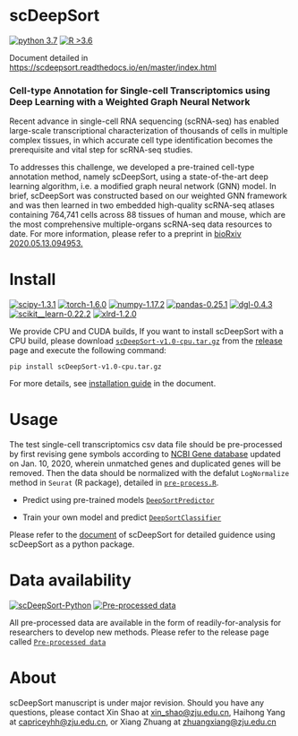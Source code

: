 # scDeepSort

[![python 3.7](https://img.shields.io/badge/python-3.7-brightgreen)](https://www.python.org/) [![R >3.6](https://img.shields.io/badge/R-%3E3.6-blue)](https://www.r-project.org/) 

Document detailed in https://scdeepsort.readthedocs.io/en/master/index.html
### Cell-type Annotation for Single-cell Transcriptomics using Deep Learning with a Weighted Graph Neural Network
Recent advance in single-cell RNA sequencing (scRNA-seq) has enabled large-scale transcriptional characterization of thousands of cells in multiple complex tissues, in which accurate cell type identification becomes the prerequisite and vital step for scRNA-seq studies. 

To addresses this challenge, we developed a pre-trained cell-type annotation method, namely scDeepSort, using a state-of-the-art deep learning algorithm, i.e. a modified graph neural network (GNN) model. In brief, scDeepSort was constructed based on our weighted GNN framework and was then learned in two embedded high-quality scRNA-seq atlases containing 764,741 cells across 88 tissues of human and mouse, which are the most comprehensive multiple-organs scRNA-seq data resources to date. For more information, please refer to a preprint in [bioRxiv 2020.05.13.094953.](https://www.biorxiv.org/content/10.1101/2020.05.13.094953v1)

# Install

[![scipy-1.3.1](https://img.shields.io/badge/scipy-1.3.1-yellowgreen)](https://github.com/scipy/scipy) [![torch-1.6.0](https://img.shields.io/badge/torch-1.6.0-orange)](https://github.com/pytorch/pytorch) [![numpy-1.17.2](https://img.shields.io/badge/numpy-1.17.2-red)](https://github.com/numpy/numpy) [![pandas-0.25.1](https://img.shields.io/badge/pandas-0.25.1-lightgrey)](https://github.com/pandas-dev/pandas) [![dgl-0.4.3](https://img.shields.io/badge/dgl-0.4.3-blue)](https://github.com/dmlc/dgl) [![scikit__learn-0.22.2](https://img.shields.io/badge/scikit__learn-0.22.2-green)](https://github.com/scikit-learn/scikit-learn) [![xlrd-1.2.0](https://img.shields.io/badge/xlrd-1.2.0-yellow)](https://github.com/python-excel/xlrd)

We provide CPU and CUDA builds, If you want to install scDeepSort with a CPU build, please download [`scDeepSort-v1.0-cpu.tar.gz`](https://github.com/ZJUFanLab/scDeepSort/releases) from the [release](https://github.com/ZJUFanLab/scDeepSort/releases) page and execute the following command:
```
pip install scDeepSort-v1.0-cpu.tar.gz
```
For more details, see [installation guide](https://scdeepsort.readthedocs.io/en/master/installation.html) in the document.
# Usage

The test single-cell transcriptomics csv data file should be pre-processed by first revising gene symbols according to [NCBI Gene database](https://www.ncbi.nlm.nih.gov/gene) updated on Jan. 10, 2020, wherein unmatched genes and duplicated genes will be removed. Then the data should be normalized with the defalut `LogNormalize` method in `Seurat` (R package), detailed in [`pre-process.R`](https://github.com/ZJUFanLab/scDeepSort/blob/dev/pre-process.R).

- Predict using pre-trained models [`DeepSortPredictor`](https://scdeepsort.readthedocs.io/en/master/api.html#deepsortpredictor)

- Train your own model and predict [`DeepSortClassifier`](https://scdeepsort.readthedocs.io/en/master/api.html#deepsortclassifier)

Please refer to the [document](https://scdeepsort.readthedocs.io/en/master/index.html) of scDeepSort for detailed guidence using scDeepSort as a python package. 

# Data availability 
[![scDeepSort-Python](https://img.shields.io/badge/scDeepSort-Python-brightgreen)](https://github.com/ZJUFanLab/scDeepSort/releases/tag/scDeepSort) [![Pre-processed data](https://img.shields.io/badge/Pre--processed-Data-blue)](https://github.com/ZJUFanLab/scDeepSort/releases/tag/scDeepSort)

All pre-processed data are available in the form of readily-for-analysis for researchers to develop new methods. Please refer to the release page called [`Pre-processed data`](https://github.com/ZJUFanLab/scDeepSort/releases/tag/Pre_processed_data)



# About
scDeepSort manuscript is under major revision. Should you have any questions, please contact Xin Shao at xin_shao@zju.edu.cn, Haihong Yang at capriceyhh@zju.edu.cn, or Xiang Zhuang at zhuangxiang@zju.edu.cn